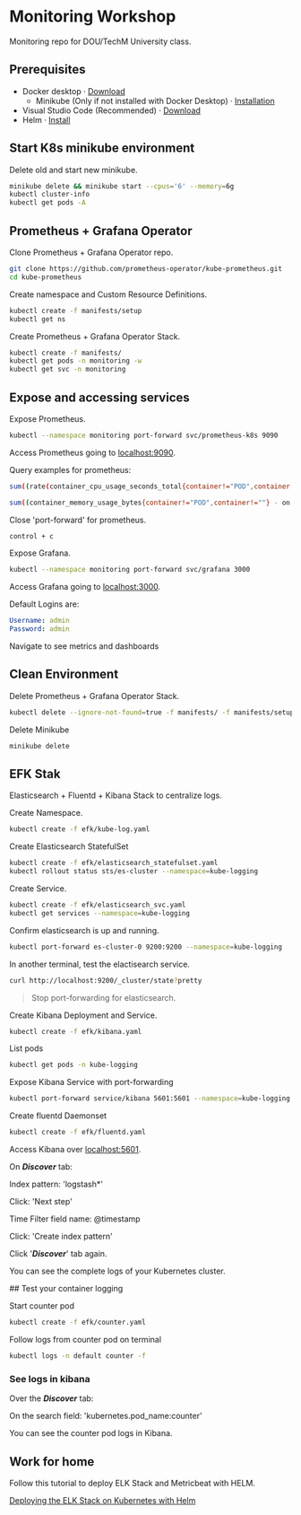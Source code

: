 # Monitoring Workshop

Monitoring repo for DOU/TechM University class.

## Prerequisites

+ Docker desktop · [Download](https://hub.docker.com/editions/community/docker-ce-desktop-mac)
    * Minikube (Only if not installed with Docker Desktop) · [Installation](https://minikube.sigs.k8s.io/docs/start/)
+ Visual Studio Code (Recommended) · [Download](https://code.visualstudio.com/download)
+ Helm · [Install](https://helm.sh/docs/intro/install/)

## Start K8s minikube environment

Delete old and start new minikube.

```bash
minikube delete && minikube start --cpus='6' --memory=6g
kubectl cluster-info
kubectl get pods -A
```

## Prometheus + Grafana Operator

Clone Prometheus + Grafana Operator repo.

```bash
git clone https://github.com/prometheus-operator/kube-prometheus.git
cd kube-prometheus
```

Create namespace and Custom Resource Definitions.

```bash
kubectl create -f manifests/setup
kubectl get ns
```

Create Prometheus + Grafana Operator Stack.

```bash
kubectl create -f manifests/
kubectl get pods -n monitoring -w
kubectl get svc -n monitoring
```

## Expose and accessing services

Expose Prometheus.

```bash
kubectl --namespace monitoring port-forward svc/prometheus-k8s 9090
```

Access Prometheus going to [localhost:9090](localhost:9090).

Query examples for prometheus:

```bash
sum((rate(container_cpu_usage_seconds_total{container!="POD",container!=""}[30m]) - on (namespace,pod,container) group_left avg by (namespace,pod,container)(kube_pod_container_resource_requests{resource="cpu"})) * -1 >0) # How many CPU cores are underutilized

sum((container_memory_usage_bytes{container!="POD",container!=""} - on (namespace,pod,container) avg by (namespace,pod,container)(kube_pod_container_resource_requests{resource="memory"})) * -1 >0 ) / (1024*1024*1024) # How much requested memory is underutilized
```

Close 'port-forward' for prometheus.

```bash
control + c
```

Expose Grafana.

```bash
kubectl --namespace monitoring port-forward svc/grafana 3000
```

Access Grafana going to [localhost:3000](localhost:3000).

Default Logins are:

```yml
Username: admin
Password: admin
```

Navigate to see metrics and dashboards

## Clean Environment

Delete Prometheus + Grafana Operator Stack.

```bash
kubectl delete --ignore-not-found=true -f manifests/ -f manifests/setup
```

Delete Minikube

```bash
minikube delete
```

## EFK Stak

Elasticsearch + Fluentd + Kibana Stack to centralize logs.

Create Namespace.

```bash
kubectl create -f efk/kube-log.yaml
```

Create Elasticsearch StatefulSet

```bash
kubectl create -f efk/elasticsearch_statefulset.yaml
kubectl rollout status sts/es-cluster --namespace=kube-logging
```

Create Service.

```bash
kubectl create -f efk/elasticsearch_svc.yaml
kubectl get services --namespace=kube-logging
```

Confirm elasticsearch is up and running.

```bash
kubectl port-forward es-cluster-0 9200:9200 --namespace=kube-logging
```

In another terminal, test the elactisearch service.

```bash
curl http://localhost:9200/_cluster/state?pretty
```

> Stop port-forwarding for elasticsearch.

Create Kibana Deployment and Service.

```bash
kubectl create -f efk/kibana.yaml
```

List pods

```bash
kubectl get pods -n kube-logging
```

Expose Kibana Service with port-forwarding

```bash
kubectl port-forward service/kibana 5601:5601 --namespace=kube-logging
```

Create fluentd Daemonset

```bash
kubectl create -f efk/fluentd.yaml
```

Access Kibana over [localhost:5601](localhost:5601).

On ***Discover*** tab:

Index pattern: 'logstash*'

Click: 'Next step'

Time Filter field name: @timestamp

Click: 'Create index pattern'

Click '***Discover***' tab again.

You can see the complete logs of your Kubernetes cluster.

## Test your container logging

Start counter pod

```bash
kubectl create -f efk/counter.yaml
```

Follow logs from counter pod on terminal

```bash
kubectl logs -n default counter -f
```

### See logs in kibana

Over the ***Discover*** tab:

On the search field: 'kubernetes.pod_name:counter'

You can see the counter pod logs in Kibana.

## Work for home

Follow this tutorial to deploy ELK Stack and Metricbeat with HELM.

[Deploying the ELK Stack on Kubernetes with Helm
](https://logz.io/blog/deploying-the-elk-stack-on-kubernetes-with-helm/)